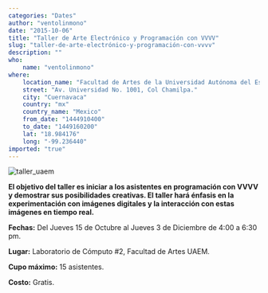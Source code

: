 ```yaml
---
categories: "Dates"
author: "ventolinmono"
date: "2015-10-06"
title: "Taller de Arte Electrónico y Programación con VVVV"
slug: "taller-de-arte-electrónico-y-programación-con-vvvv"
description: ""
who: 
    name: "ventolinmono"
where: 
    location_name: "Facultad de Artes de la Universidad Autónoma del Estado de Morelos"
    street: "Av. Universidad No. 1001, Col Chamilpa."
    city: "Cuernavaca"
    country: "mx"
    country_name: "Mexico"
    from_date: "1444910400"
    to_date: "1449160200"
    lat: "18.984176"
    long: "-99.236440"
imported: "true"
---
```



![taller_uaem](cartel_taller_vvvv_uaem_anon.png)



**El objetivo del taller es iniciar a los asistentes en programación con VVVV y demostrar sus posibilidades creativas. El taller hará énfasis en la experimentación con imágenes digitales y la interacción con estas imágenes en tiempo real.**

**Fechas:** Del Jueves 15 de Octubre al Jueves 3 de Diciembre de 4:00 a 6:30 pm.

**Lugar:** Laboratorio de Cómputo #2, Facultad de Artes UAEM.

**Cupo máximo:** 15 asistentes.

**Costo:** Gratis.